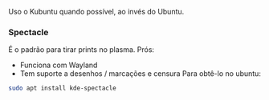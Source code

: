 Uso o Kubuntu quando possível, ao invés do Ubuntu.

### Spectacle
É o padrão para tirar prints no plasma.
Prós:
- Funciona com Wayland
- Tem suporte a desenhos / marcações e censura
Para obtê-lo no ubuntu:
```sh
sudo apt install kde-spectacle
```
